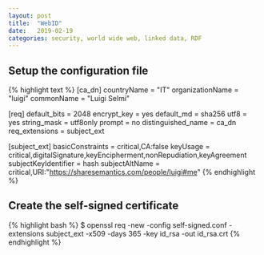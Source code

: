 ```yaml
---
layout: post
title:  "WebID"
date:   2019-02-19
categories: security, world wide web, linked data, RDF
---
```

## Setup the configuration file
{% highlight text %}
[ca_dn]
countryName        = "IT"
organizationName   = "luigi"
commonName         = "Luigi Selmi"

[req]
default_bits           = 2048
encrypt_key            = yes
default_md             = sha256
utf8                   = yes
string_mask            = utf8only
prompt                 = no
distinguished_name     = ca_dn
req_extensions         = subject_ext

[subject_ext]
basicConstraints       = critical,CA:false
keyUsage               = critical,digitalSignature,keyEncipherment,nonRepudiation,keyAgreement
subjectKeyIdentifier   = hash
subjectAltName         = critical,URI:"https://sharesemantics.com/people/luigi#me"
{% endhighlight %}
## Create the self-signed certificate
{% highlight bash %}
$ openssl req -new -config self-signed.conf -extensions subject_ext -x509 -days 365 -key id_rsa -out id_rsa.crt
{% endhighlight %}
